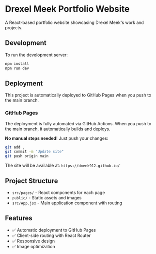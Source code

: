 # Drexel Meek Portfolio Website

A React-based portfolio website showcasing Drexel Meek's work and projects.

## Development

To run the development server:

```bash
npm install
npm run dev
```

## Deployment

This project is automatically deployed to GitHub Pages when you push to the main branch.

### GitHub Pages

The deployment is fully automated via GitHub Actions. When you push to the main branch, it automatically builds and deploys.

**No manual steps needed!** Just push your changes:
```bash
git add .
git commit -m "Update site"
git push origin main
```

The site will be available at: `https://dmeek912.github.io/`

## Project Structure

- `src/pages/` - React components for each page
- `public/` - Static assets and images
- `src/App.jsx` - Main application component with routing

## Features

- ✅ Automatic deployment to GitHub Pages
- ✅ Client-side routing with React Router
- ✅ Responsive design
- ✅ Image optimization
